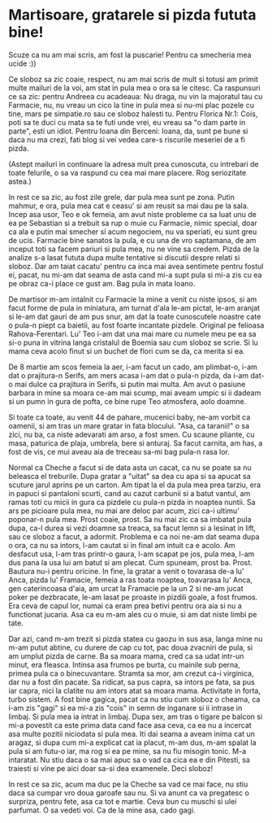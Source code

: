 # Martisoare, gratarele si pizda fututa bine!

Scuze ca nu am mai scris, am fost la puscarie! Pentru ca smecheria mea ucide :))

Ce sloboz sa zic coaie, respect, nu am mai scris de mult si totusi am primit multe mailuri de la voi, am stat in pula mea o ora sa le citesc. Ca raspunsuri ce sa zic: pentru Andreea cu acadeaua: Nu draga, nu vin la majoratul tau cu Farmacie, nu, nu vreau un cico la tine in pula mea si nu-mi plac pozele cu tine, mars pe simpatie.ro sau ce sloboz halesti tu. Pentru Florica Nr.1: Cois, poti sa te duci cu mata sa te futi unde vrei, eu vreau sa "o dam parte in parte", esti un idiot. Pentru Ioana din Berceni: Ioana, da, sunt pe bune si daca nu ma crezi, fati blog si vei vedea care-s riscurile meseriei de a fi pizda.

(Astept mailuri in continuare la adresa mult prea cunoscuta, cu intrebari de toate felurile, o sa va raspund cu cea mai mare placere. Rog seriozitate astea.)

In rest ce sa zic, au fost zile grele, dar pula mea sunt pe zona. Putin mahmur, e ora, pula mea cat e ceasu' si am reusit sa mai dau pe la sala. Incep asa usor, Teo e ok femeia, am avut niste probleme ca sa luat unu de ea pe Sebastian si a trebuit sa rup o muie cu Farmacie, nimic special, doar ca ala e putin mai smecher si acum negociem, nu va speriati, eu sunt greu de ucis. Farmacie bine sanatos la pula, e cu una de vro saptamana, de am inceput toti sa facem pariuri si pula mea, nu ne vine sa credem. Pizda de la analize s-a lasat fututa dupa multe tentative si discutii despre relati si sloboz. Dar am taiat cacatu' pentru ca inca mai avea sentimete pentru fostul ei, pacat, nu mi-am dat seama de asta cand mi-a supt pula si mi-a zis cu ea pe obraz ca-i place ce gust am. Bag pula in mata Ioano.

De martisor m-am intalnit cu Farmacie la mine a venit cu niste ipsos, si am facut forme de pula in miniatura, am turnat d'ala le-am pictat, le-am aranjat si le-am dat gauri de am pus snur, am dat la toate cunoscutele noastre cate o pula-n piept ca baietii, au fost foarte incantate pizdele. Original pe felioasa Rahova-Ferentari. Lu' Teo i-am dat una mai mare cu numele meu pe ea sa si-o puna in vitrina langa cristalul de Boemia sau cum sloboz se scrie. Si lu mama ceva acolo finut si un buchet de flori cum se da, ca merita si ea.

De 8 martie am scos femeia la aer, i-am facut un cado, am plimbat-o, i-am dat o prajitura-n Serifs, am mers acasa i-am dat o pula-n pizda, da i-am dat-o mai dulce ca prajitura in Serifs, si putin mai multa. Am avut o pasiune barbara in mine sa moara ce-am mai scump, mai aveam umpic si ii dadeam si un pumn in gura de pofta, ce bine rupe Teo atmosfera, aolo doamne.

Si toate ca toate, au venit 44 de pahare, mucenici baby, ne-am vorbit ca oamenii, si am tras un mare gratar in fata blocului. "Asa, ca taranii!" o sa zici, nu ba, ca niste adevarati am arso, a fost smen. Cu scaune pliante, cu masa, paturica de plaja, umbrela, bere si anturaj. Sa facut carnita, am has, a fost de vis, ce mui aveau aia de treceau sa-mi bag pula-n rasa lor.

Normal ca Cheche a facut si de data asta un cacat, ca nu se poate sa nu beleasca el treburile. Dupa gratar a "uitat" sa dea cu apa si sa apucat sa scuture jarul aprins pe un carton. Am tipat la el da pula mea prea tarziu, era in papuci si pantaloni scurti, cand au cazut carbunii si a batut vantul, am ramas toti cu micii in gura ca pizdele cu pula-n pizda in noaptea nuntii. Sa ars pe picioare pula mea, nu mai are deloc par acum, zici ca-i ultimu' poponar-n pula mea. Prost coaie, prost. Sa nu mai zic ca sa imbatat pula dupa, ca-l durea si vezi doamne sa treaca, sa facut lemn si a lesinat in lift, sau ce sloboz a facut, a adormit. Problema e ca noi ne-am dat seama dupa o ora, ca nu sa intors, l-am cautat si in final am intuit ca e acolo. Am desfacut usa, l-am tras printr-o gaura, l-am scapat pe jos, pula mea, l-am dus pana la usa lui am batut si am plecat. Cum spuneam, prost ba. Prost. Bautura nu-i pentru oricine. In fine, la gratar a venit o tovarasa de-a lu' Anca, pizda lu' Framacie, femeia a ras toata noaptea, toavarasa lu' Anca, gen caterincoasa d'aia, am urcat la Framacie pe la un 2 si ne-am jucat poker pe dezbracate, le-am lasat pe proaste in pizdili goale, a fost frumos. Era ceva de capul lor, numai ca eram prea betivi pentru ora aia si nu a functionat jucaria. Asa ca eu m-am ales cu o muie, si am dat niste limbi pe tate.

Dar azi, cand m-am trezit si pizda statea cu gaozu in sus asa, langa mine nu m-am putut abtine, cu durere de cap cu tot, pac doua zvacniri de pula, si am umplut pizda de carne. Ba sa moara mama, cred ca sa udat intr-un minut, era fleasca. Intinsa asa frumos pe burta, cu mainile sub perna, primea pula ca o binecuvantare. Stramta sa mor, am crezut ca-i virginica, dar nu a fost din pacate. Sa ridicat, sa pus capra, sa intors pe fata, sa pus iar capra, nici la clatite nu am intors atat sa moara mama. Activitate in forta, turbo sistem. A fost bine gagica, pacat ca nu stiu cum sloboz o cheama, ca i-am zis "gagi" si ea mi-a zis "cois" in semn de inganare si ii intrase in limbaj. Si pula mea ia intrat in limbaj. Dupa sex, am tras o tigare pe balcon si mi-a povestit ca este prima data cand face asa ceva, ca ea nu a incercat asa multe pozitii niciodata si pula mea. Iti dai seama a aveam inima cat un aragaz, si dupa cum mi-a explicat cat ia placut, m-am dus, m-am spalat la pula si am futu-o iar, ma rog si ea pe mine, sa nu fiu misogin tonic. M-a intaratat. Nu stiu daca o sa mai apuc sa o vad ca cica ea e din Pitesti, sa traiesti si vine pe aici doar sa-si dea examenele. Deci sloboz!

In rest ce sa zic, acum ma duc pe la Cheche sa vad ce mai face, nu stiu daca sa cumpar vro doua garoafe sau nu. Si va anunt ca va pregatesc o surpriza, pentru fete, asa ca tot e martie. Ceva bun cu muschi si ulei parfumat. O sa vedeti voi. Ca de la mine asa, cado gagi.